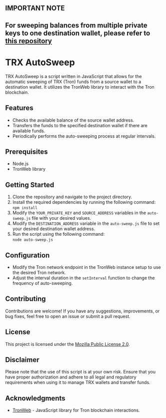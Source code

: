 <h2>IMPORTANT NOTE<h2>
  
For sweeping balances from multiple private keys to one destination wallet, please refer to [this repository][repo-link]

[repo-link]: https://github.com/ELHARAKA/BatchTronAutoSweep

<h1>TRX AutoSweep</h1>

<p>TRX AutoSweep is a script written in JavaScript that allows for the automatic sweeping of TRX (Tron) funds from a source wallet to a destination wallet. It utilizes the TronWeb library to interact with the Tron blockchain.</p>

<h2>Features</h2>

<ul>
  <li>Checks the available balance of the source wallet address.</li>
  <li>Transfers the funds to the specified destination wallet if there are available funds.</li>
  <li>Periodically performs the auto-sweeping process at regular intervals.</li>
</ul>

<h2>Prerequisites</h2>

<ul>
  <li>Node.js</li>
  <li>TronWeb library</li>
</ul>

<h2>Getting Started</h2>

<ol>
  <li>Clone the repository and navigate to the project directory.</li>
  <li>Install the required dependencies by running the following command:<br>
    <code>npm install</code></li>
  <li>Modify the <code>YOUR_PRIVATE_KEY</code> and <code>SOURCE_ADDRESS</code> variables in the <code>auto-sweep.js</code> file with your desired values.</li>
  <li>Modify the <code>DESTINATION_ADDRESS</code> variable in the <code>auto-sweep.js</code> file to set your desired destination wallet address.</li>
  <li>Run the script using the following command:<br>
    <code>node auto-sweep.js</code></li>
</ol>

<h2>Configuration</h2>

<ul>
  <li>Modify the Tron network endpoint in the TronWeb instance setup to use the desired Tron network.</li>
  <li>Adjust the interval duration in the <code>setInterval</code> function to change the frequency of auto-sweeping.</li>
</ul>

<h2>Contributing</h2>

<p>Contributions are welcome! If you have any suggestions, improvements, or bug fixes, feel free to open an issue or submit a pull request.</p>

<h2>License</h2>

<p>This project is licensed under the <a href="LICENSE">Mozilla Public License 2.0</a>.</p>

<h2>Disclaimer</h2>

<p>Please note that the use of this script is at your own risk. Ensure that you have proper authorization and adhere to all legal and regulatory requirements when using it to manage TRX wallets and transfer funds.</p>

<h2>Acknowledgments</h2>

<ul>
  <li><a href="https://github.com/tronprotocol/tronweb">TronWeb</a> - JavaScript library for Tron blockchain interactions.</li>
</ul>
